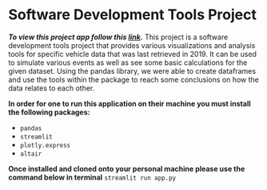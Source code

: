 # Software Development Tools Project
***To view this project app follow this [link](https://software-development-tools-project-d19e.onrender.com).***
This project is a software development tools project that provides various visualizations and analysis tools for specific vehicle data that was last retrieved in 2019. It can be used to simulate various events as well as see some basic calculations for the given dataset. Using the pandas library, we were able to create dataframes and use the tools within the package to reach some conclusions on how the data relates to each other.

**In order for one to run this application on their machine you must install the following packages:**
- `pandas` 
- `streamlit` 
- `plotly.express` 
- `altair`

**Once installed and cloned onto your personal machine please use the command below in terminal**
`streamlit run app.py`